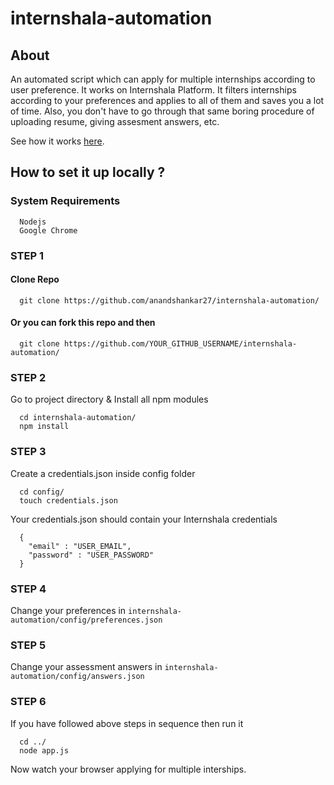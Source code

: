 # internshala-automation

## About
An automated script which can apply for multiple internships according to user preference. It works on Internshala Platform.
It filters internships according to your preferences and applies to all of them and saves you a lot of time. Also, you don't have to go through that same boring procedure of uploading resume, giving assesment answers, etc. 

See how it works <a href="https://www.linkedin.com/posts/anandshankar27_automation-seleniumwebdriver-selenium-activity-6665891746649636864-4EAY/">here</a>.

## How to set it up locally ?

### System Requirements
```
  Nodejs
  Google Chrome
```

### STEP 1
#### Clone Repo
```
  git clone https://github.com/anandshankar27/internshala-automation/
```
 
#### Or you can fork this repo and then
```
  git clone https://github.com/YOUR_GITHUB_USERNAME/internshala-automation/
```

### STEP 2
Go to project directory & Install all npm modules 
```
  cd internshala-automation/
  npm install
``` 


### STEP 3
Create a credentials.json inside config folder </br>
```
  cd config/
  touch credentials.json
```

Your credentials.json should contain your Internshala credentials
```
  {
    "email" : "USER_EMAIL",
    "password" : "USER_PASSWORD"
  }
```

### STEP 4
Change your preferences in ```internshala-automation/config/preferences.json``` 

### STEP 5
Change your assessment answers in ```internshala-automation/config/answers.json``` 

### STEP 6
If you have followed above steps in sequence then run it
```
  cd ../
  node app.js
```
Now watch your browser applying for multiple interships.
